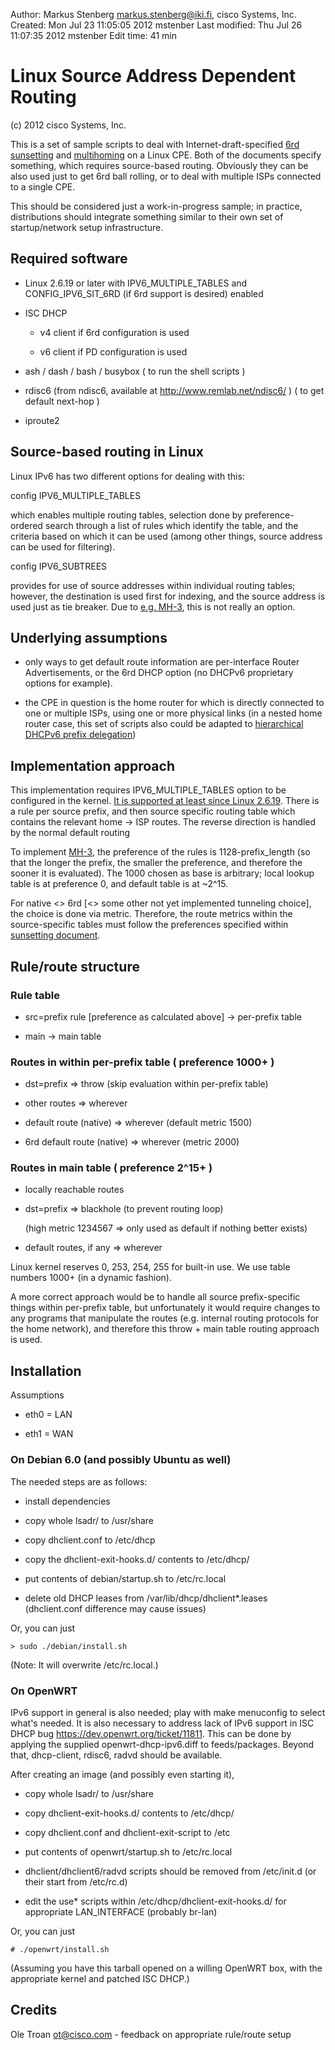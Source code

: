 Author:        Markus Stenberg <markus.stenberg@iki.fi>, cisco Systems, Inc.
Created:       Mon Jul 23 11:05:05 2012 mstenber
Last modified: Thu Jul 26 11:07:35 2012 mstenber
Edit time:     41 min

Linux Source Address Dependent Routing
======================================

(c) 2012 cisco Systems, Inc. 

This is a set of sample scripts to deal with Internet-draft-specified
[6rd sunsetting][D1] and [multihoming][D2] on a Linux CPE. Both
of the documents specify something, which requires source-based
routing. Obviously they can be also used just to get 6rd ball rolling, or
to deal with multiple ISPs connected to a single CPE.

This should be considered just a work-in-progress sample; in practice,
distributions should integrate something similar to their own set of
startup/network setup infrastructure.

Required software
-----------------

- Linux 2.6.19 or later with IPV6_MULTIPLE_TABLES and CONFIG_IPV6_SIT_6RD
(if 6rd support is desired) enabled

- ISC DHCP

    - v4 client if 6rd configuration is used

    - v6 client if PD configuration is used

- ash / dash / bash / busybox
  ( to run the shell scripts )

- rdisc6 (from ndisc6, available at <http://www.remlab.net/ndisc6/> )
  ( to get default next-hop )

- iproute2

    

Source-based routing in Linux
-----------------------------

Linux IPv6 has two different options for dealing with this:

config IPV6_MULTIPLE_TABLES

which enables multiple routing tables, selection done by
preference-ordered search through a list of rules which identify the
table, and the criteria based on which it can be used (among other
things, source address can be used for filtering).

config IPV6_SUBTREES

provides for use of source addresses within individual routing tables;
however, the destination is used first for indexing, and the source
address is used just as tie breaker. Due to [e.g. MH-3][D2], this is
not really an option.


Underlying assumptions
----------------------

- only ways to get default route information are per-interface Router
  Advertisements, or the 6rd DHCP option (no DHCPv6 proprietary options for
  example).

- the CPE in question is the home router for which is directly connected to
  one or multiple ISPs, using one or more physical links (in a nested home
  router case, this set of scripts also could be adapted to [hierarchical
  DHCPv6 prefix delegation][D3])


Implementation approach
-----------------------

This implementation requires IPV6_MULTIPLE_TABLES option to be configured
in the kernel. [It is supported at least since Linux 2.6.19][D4]. There is a
rule per source prefix, and then source specific routing table which
contains the relevant home -> ISP routes. The reverse direction is handled
by the normal default routing

To implement [MH-3][D2], the preference of the rules is 1128-prefix_length
(so that the longer the prefix, the smaller the preference, and therefore
the sooner it is evaluated). The 1000 chosen as base is arbitrary; local
lookup table is at preference 0, and default table is at ~2^15.

For native <> 6rd [<> some other not yet implemented tunneling choice], the
choice is done via metric. Therefore, the route metrics within the
source-specific tables must follow the preferences specified within
[sunsetting document][D1].


Rule/route structure
--------------------

### Rule table

- src=prefix rule [preference as calculated above] -> per-prefix table

- main -> main table

### Routes in within per-prefix table ( preference 1000+ )

- dst=prefix => throw (skip evaluation within per-prefix table)

- other routes => wherever

- default route (native) => wherever (default metric 1500)

- 6rd default route (native) => wherever (metric 2000)

### Routes in main table ( preference 2^15+ )

 - locally reachable routes

 - dst=prefix => blackhole (to prevent routing loop)

   (high metric 1234567 => only used as default if nothing better exists)

 - default routes, if any => wherever

Linux kernel reserves 0, 253, 254, 255 for built-in use. We use table
numbers 1000+ (in a dynamic fashion).

A more correct approach would be to handle all source prefix-specific
things within per-prefix table, but unfortunately it would require changes
to any programs that manipulate the routes (e.g. internal routing protocols
for the home network), and therefore this throw + main table routing
approach is used.

Installation
------------

Assumptions

- eth0 = LAN

- eth1 = WAN
 

### On Debian 6.0 (and possibly Ubuntu as well)

The needed steps are as follows:

- install dependencies

- copy whole lsadr/ to /usr/share

- copy dhclient.conf to /etc/dhcp

- copy the dhclient-exit-hooks.d/ contents to /etc/dhcp/

- put contents of debian/startup.sh to /etc/rc.local

- delete old DHCP leases from /var/lib/dhcp/dhclient*.leases (dhclient.conf
  difference may cause issues)

Or, you can just 

    > sudo ./debian/install.sh
    
(Note: It will overwrite /etc/rc.local.)    

### On OpenWRT

IPv6 support in general is also needed; play with make menuconfig to select
what's needed. It is also necessary to address lack of IPv6 support in ISC
DHCP bug <https://dev.openwrt.org/ticket/11811>. This can be done by
applying the supplied openwrt-dhcp-ipv6.diff to feeds/packages. Beyond
that, dhcp-client, rdisc6, radvd should be available.

After creating an image (and possibly even starting it),

- copy whole lsadr/ to /usr/share

- copy dhclient-exit-hooks.d/ contents to /etc/dhcp/

- copy dhclient.conf and dhclient-exit-script to /etc

- put contents of openwrt/startup.sh to /etc/rc.local

- dhclient/dhclient6/radvd scripts should be removed from /etc/init.d (or
  their start from /etc/rc.d)

- edit the use* scripts within /etc/dhcp/dhclient-exit-hooks.d/ for
  appropriate LAN_INTERFACE (probably br-lan)

Or, you can just 

    # ./openwrt/install.sh
    
(Assuming you have this tarball opened on a willing OpenWRT box, with the
appropriate kernel and patched ISC DHCP.)    

Credits
-------

Ole Troan <ot@cisco.com> - feedback on appropriate rule/route setup


 [D1]: http://tools.ietf.org/html/townsley-v6ops-6rd-sunsetting-00

 [D2]: http://tools.ietf.org/html/draft-townsley-troan-ipv6-ce-transitioning-02

 [D3]: http://tools.ietf.org/html/draft-baker-homenet-prefix-assignment-01

 [D4]: http://cateee.net/lkddb/web-lkddb/IPV6_MULTIPLE_TABLES.html
